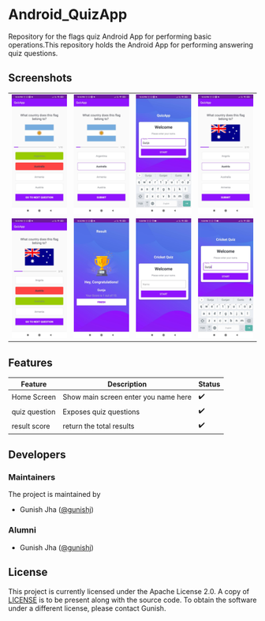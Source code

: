 # Android_QuizApp

Repository for the flags quiz Android App for performing basic operations.This repository holds the Android App for performing answering quiz questions.

## Screenshots

  <table>
      <tr>
       <td><img src="/docs/Photos/8.jpg"></td>
       <td><img src="/docs/Photos/7.jpg"></td>
        <td><img src="/docs/Photos/6.jpg"></td>
       <td><img src="/docs/Photos/5.jpg"></td>
      </tr>
  <tr>
    <td><img src="/docs/Photos/4.jpg"></td>
       <td><img src="/docs/Photos/3.jpg"></td>
       <td><img src="/docs/Photos/2.jpg"></td>
    <td><img src="/docs/Photos/1.jpg"></td>
      </tr>
  </table>
  
 
 ## Features
|   **Feature**          | **Description**                                                   | **Status**         |
|------------------------|-------------------------------------------------------------------|--------------------|
| Home Screen            | Show main screen  enter you name here                         | :heavy_check_mark: |
| quiz  question          | Exposes quiz questions                  | :heavy_check_mark: |
| result score          | return the total results                 | :heavy_check_mark: |

## Developers

### Maintainers
The project is maintained by
- Gunish Jha ([@gunishj](https://github.com/gunishj))


### Alumni
- Gunish Jha ([@gunishj](https://github.com/gunishj))


## License

This project is currently licensed under the Apache License 2.0. A copy of [LICENSE](LICENSE) is to be present along with the source code. To obtain the software under a different license, please contact Gunish.

